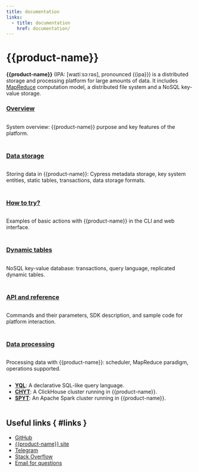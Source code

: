 ```yaml
---
title: documentation
links:
  - title: documentation
    href: documentation/
---
```


# {{product-name}}

<style scoped>
.grid-container {
  display: grid;
  grid-template-columns: repeat(auto-fit, minmax(300px, 1fr));
  column-gap: 50px;
  row-gap: 20px;
}
.grid-item {
  display: flex;
  flex-direction: column;
}
.last {
  grid-column: -2;
}
h2 {
  padding-top: 32px !important;
  margin-top: 0 !important;
}
h3 {
  padding-top: 8px !important;
  margin-top: 0 !important;
}
</style>

**{{product-name}}** (IPA: [waɪtiːsɔːrəs], pronounced {{ipa}}) is a distributed storage and processing platform for large amounts of data. It includes [MapReduce](http://en.wikipedia.org/wiki/MapReduce) computation model, a distributed file system and a NoSQL key-value storage.

<div class="grid-container">
    <div class="grid-item">
        <h3><a lang="en" href="overview/about">Overview</a></h3>
        <p>System overview: {{product-name}} purpose and key features of the platform.</p>
    </div>
    <div class="grid-item">
        <h3><a lang="en" href="user-guide/storage/cypress">Data storage</a></h3>
        <p>Storing data in {{product-name}}: Cypress metadata storage, key system entities, static tables, transactions, data storage formats.</p>
    </div>
    <div class="grid-item">
        <h3><a lang="en" href="overview/try-yt">How to try?</a></h3>
        <p>Examples of basic actions with {{product-name}} in the CLI and web interface.</p>
    </div>
    <div class="grid-item">
        <h3><a lang="en" href="user-guide/dynamic-tables/overview">Dynamic tables</a></h3>
        <p>NoSQL key-value database: transactions, query language, replicated dynamic tables.</p>
    </div>
    <div class="grid-item">
        <h3><a lang="en" href="api/commands">API and reference</a></h3>
        <p>Commands and their parameters, SDK description, and sample code for platform interaction.</p>
    </div>
    <div class="grid-item">
        <h3><a lang="en" href="user-guide/data-processing/scheduler/scheduler-and-pools">Data processing</a></h3>
        <p>Processing data with {{product-name}}: scheduler, MapReduce paradigm, operations supported.</p>
    <!-- <div class="grid-item">
        <h3><a href="admin-guide/set-req">Administration Guide</a></h3>
        <p>Configuration, installation process and instructions for basic administrative tasks.</p>
    </div> -->
        <ul>
            <li><b><a lang="en" href="yql/index">YQL</a></b>: A declarative SQL-like query language.</li>
            <li><b><a lang="en" href="user-guide/data-processing/chyt/about-chyt">CHYT</a></b>: A ClickHouse cluster running in {{product-name}}.</li>
            <li><b><a lang="en" href="user-guide/data-processing/spyt/overview">SPYT</a></b>: An Apache Spark cluster running in {{product-name}}.</li>
        </ul>
    </div>


</div>

## Useful links { #links }

* [GitHub](https://github.com/ytsaurus/ytsaurus)
* [{{product-name}} site](https://ytsaurus.tech)
* [Telegram](https://t.me/ytsaurus)
* [Stack Overflow](https://stackoverflow.com/tags/ytsaurus)
* [Email for questions](mailto:community@ytsaurus.tech)

